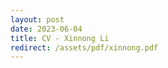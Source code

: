```yaml
---
layout: post
date: 2023-06-04 
title: CV - Xinnong Li
redirect: /assets/pdf/xinnong.pdf
---
```



<!-- redirect: /assets/pdf/example_pdf.pdf -->
<!-- date: 2021-07-04 17:39:00 -->
<!-- description: you can also redirect to assets like pdf -->

